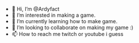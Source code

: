 - 👋 Hi, I’m @Ardyfact
- 👀 I’m interested in making a game.
- 🌱 I’m currently learning how to make game.
- 💞️ I’m looking to collaborate on making my game :)
- 📫 How to reach me twitch or youtube i guess


